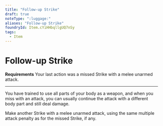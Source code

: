 ```yaml
---
title: "Follow-up Strike"
draft: true
noteType: ":luggage:"
aliases: "Follow-up Strike"
foundryId: Item.cYiHHbqllgUQ7nSy
tags:
  - Item
---
```


# Follow-up Strike

**Requirements** Your last action was a missed Strike with a melee unarmed attack.

* * *

You have trained to use all parts of your body as a weapon, and when you miss with an attack, you can usually continue the attack with a different body part and still deal damage.

Make another Strike with a melee unarmed attack, using the same multiple attack penalty as for the missed Strike, if any.
